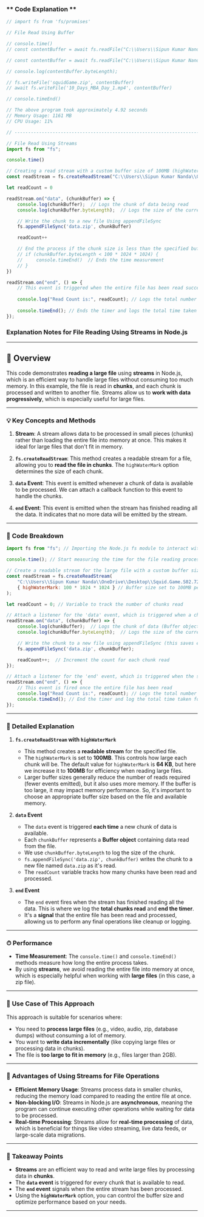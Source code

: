 ### ** Code Explanation **
```javascript
// import fs from 'fs/promises'

// File Read Using Buffer

// console.time()
// const contentBuffer = await fs.readFile("C:\\Users\\Sipun Kumar Nanda\\OneDrive\\Desktop\\Squid.Game.S02.720p.10Bit.WEB-DL.Hindi.5.1-English.2.0.ESub.x264-HDHub4u.Tv.zip")  // Error - Larger than 2GiB

// const contentBuffer = await fs.readFile("C:\\Users\\Sipun Kumar Nanda\\OneDrive\\Desktop\\1-How To Start A Start-Up _ 10 Day MBA Day- 1 _ Dr Vivek Bindra.mp4") // 1.11GiB

// console.log(contentBuffer.byteLength);

// fs.writeFile('squidGame.zip', contentBuffer)
// await fs.writeFile('10_Days_MBA_Day_1.mp4', contentBuffer)

// console.timeEnd()

// The above program took approximately 4.92 seconds
// Memory Usage: 1161 MB
// CPU Usage: 11%

// ----------------------------------------------------------------------------------

// File Read Using Streams
import fs from "fs";

console.time()

// Creating a read stream with a custom buffer size of 100MB (highWaterMark)
const readStream = fs.createReadStream("C:\\Users\\Sipun Kumar Nanda\\OneDrive\\Desktop\\Squid.Game.S02.720p.10Bit.WEB-DL.Hindi.5.1-English.2.0.ESub.x264-HDHub4u.Tv.zip", {highWaterMark: 100 * 1024 * 1024})

let readCount = 0

readStream.on("data", (chunkBuffer) => {
    console.log(chunkBuffer);  // Logs the chunk of data being read
    console.log(chunkBuffer.byteLength);  // Logs the size of the current chunk in bytes (Default size: 65536 Bytes / 64 KB)

    // Write the chunk to a new file Using appendFileSync
    fs.appendFileSync('data.zip', chunkBuffer)

    readCount++ 

    // End the process if the chunk size is less than the specified buffer size
    // if (chunkBuffer.byteLength < 100 * 1024 * 1024) {
    //     console.timeEnd()  // Ends the time measurement
    // }
})

readStream.on("end", () => {
    // This event is triggered when the entire file has been read successfully.
    
    console.log("Read Count is:", readCount); // Logs the total number of chunks read.
    
    console.timeEnd(); // Ends the timer and logs the total time taken for the operation.
});

```
### Explanation Notes for File Reading Using Streams in Node.js

---

## 📝 **Overview**

This code demonstrates **reading a large file** using **streams** in Node.js, which is an efficient way to handle large files without consuming too much memory. In this example, the file is read in **chunks**, and each chunk is processed and written to another file. Streams allow us to **work with data progressively**, which is especially useful for large files.

---

### 💡 **Key Concepts and Methods**

1. **Stream**: A stream allows data to be processed in small pieces (chunks) rather than loading the entire file into memory at once. This makes it ideal for large files that don't fit in memory.

2. **`fs.createReadStream`**: This method creates a readable stream for a file, allowing you to **read the file in chunks**. The `highWaterMark` option determines the size of each chunk.

3. **`data` Event**: This event is emitted whenever a chunk of data is available to be processed. We can attach a callback function to this event to handle the chunks.

4. **`end` Event**: This event is emitted when the stream has finished reading all the data. It indicates that no more data will be emitted by the stream.

---

### 🔑 **Code Breakdown**

```js
import fs from "fs"; // Importing the Node.js fs module to interact with the file system

console.time(); // Start measuring the time for the file reading process

// Create a readable stream for the large file with a custom buffer size (100MB)
const readStream = fs.createReadStream(
    "C:\\Users\\Sipun Kumar Nanda\\OneDrive\\Desktop\\Squid.Game.S02.720p.10Bit.WEB-DL.Hindi.5.1-English.2.0.ESub.x264-HDHub4u.Tv.zip",
    { highWaterMark: 100 * 1024 * 1024 } // Buffer size set to 100MB per chunk
);

let readCount = 0; // Variable to track the number of chunks read

// Attach a listener for the 'data' event, which is triggered when a chunk is available
readStream.on("data", (chunkBuffer) => {
    console.log(chunkBuffer);  // Logs the chunk of data (Buffer object)
    console.log(chunkBuffer.byteLength);  // Logs the size of the current chunk (in bytes)

    // Write the chunk to a new file using appendFileSync (this saves each chunk as it's read)
    fs.appendFileSync('data.zip', chunkBuffer);

    readCount++;  // Increment the count for each chunk read
});

// Attach a listener for the 'end' event, which is triggered when the stream finishes reading
readStream.on("end", () => {
    // This event is fired once the entire file has been read
    console.log("Read Count is:", readCount); // Logs the total number of chunks read
    console.timeEnd(); // End the timer and log the total time taken for the operation
});
```

---

### 🧠 **Detailed Explanation**

1. **`fs.createReadStream` with `highWaterMark`**  
   - This method creates a **readable stream** for the specified file.
   - The `highWaterMark` is set to **100MB**. This controls how large each chunk will be. The default value for `highWaterMark` is **64 KB**, but here we increase it to **100MB** for efficiency when reading large files.
   - Larger buffer sizes generally reduce the number of reads required (fewer events emitted), but it also uses more memory. If the buffer is too large, it may impact memory performance. So, it's important to choose an appropriate buffer size based on the file and available memory.

2. **`data` Event**  
   - The `data` event is triggered **each time** a new chunk of data is available.
   - Each `chunkBuffer` represents a **Buffer object** containing data read from the file.
   - We use `chunkBuffer.byteLength` to log the size of the chunk.
   - `fs.appendFileSync('data.zip', chunkBuffer)` writes the chunk to a new file named `data.zip` as it's read.
   - The `readCount` variable tracks how many chunks have been read and processed.

3. **`end` Event**  
   - The `end` event fires when the stream has finished reading all the data. This is where we log the **total chunks read** and **end the timer**.
   - It's a **signal** that the entire file has been read and processed, allowing us to perform any final operations like cleanup or logging.

---

### ⏱ **Performance**

- **Time Measurement**: The `console.time()` and `console.timeEnd()` methods measure how long the entire process takes.
- By using **streams**, we avoid reading the entire file into memory at once, which is especially helpful when working with **large files** (in this case, a zip file).

---

### 🧩 **Use Case of This Approach**

This approach is suitable for scenarios where:

- You need to **process large files** (e.g., video, audio, zip, database dumps) without consuming a lot of memory.
- You want to **write data incrementally** (like copying large files or processing data in chunks).
- The file is **too large to fit in memory** (e.g., files larger than 2GB).

---

### 🚀 **Advantages of Using Streams for File Operations**

- **Efficient Memory Usage**: Streams process data in smaller chunks, reducing the memory load compared to reading the entire file at once.
- **Non-blocking I/O**: Streams in Node.js are **asynchronous**, meaning the program can continue executing other operations while waiting for data to be processed.
- **Real-time Processing**: Streams allow for **real-time processing** of data, which is beneficial for things like video streaming, live data feeds, or large-scale data migrations.

---

### 📝 **Takeaway Points**

- **Streams** are an efficient way to read and write large files by processing data in **chunks**.
- The **`data` event** is triggered for every chunk that is available to read.
- The **`end` event** signals when the entire stream has been processed.
- Using the **`highWaterMark`** option, you can control the buffer size and optimize performance based on your needs.

---